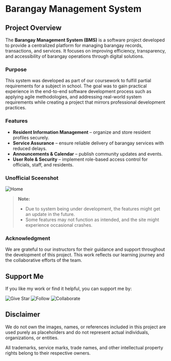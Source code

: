 # Barangay Management System
## Project Overview  
The **Barangay Management System (BMS)** is a software project developed to provide a centralized platform for managing barangay records, transactions, and services. It focuses on improving efficiency, transparency, and accessibility of barangay operations through digital solutions.


### Purpose  
This system was developed as part of our coursework to fulfill partial requirements for a subject in school. The goal was to gain practical experience in the end-to-end software development process such as applying agile methodologies, and addressing real-world system requirements while creating a project that mirrors professional development practices.


### Features  
- **Resident Information Management** – organize and store resident profiles securely.
- **Service Assurance** – ensure reliable delivery of barangay services with reduced delays.
- **Announcements & Calendar** – publish community updates and events.
- **User Role & Security** – implement role-based access control for officials, staff, and residents.


### Unofficial Sceenshot
![Home](https://github.com/user-attachments/assets/51562da9-1946-44b3-b7c6-748bd6e635e2)

> **Note:**  
> - Due to system being under development, the features might get an update in the future.
> - Some features may not function as intended, and the site might experience occasional crashes.
     

### Acknowledgment  
We are grateful to our instructors for their guidance and support throughout the development of this project. This work reflects our learning journey and the collaborative efforts of the team.  


## Support Me
If you like my work or find it helpful, you can support me by:

![Give Star](https://img.shields.io/badge/Give%20⭐️-F7DF1E?style=for-the-badge&logo=github&logoColor=black)
![Follow](https://img.shields.io/badge/Follow-1DA1F2?style=for-the-badge&logo=twitter&logoColor=white)
![Collaborate](https://img.shields.io/badge/Collaborate-6CC24A?style=for-the-badge&logo=githubactions&logoColor=white)


## Disclaimer  
We do not own the images, names, or references included in this project are used purely as placeholders and do not represent actual individuals, organizations, or entities.

All trademarks, service marks, trade names, and other intellectual property rights belong to their respective owners.  
